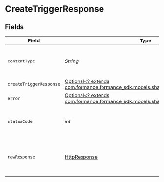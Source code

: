# CreateTriggerResponse


## Fields

| Field                                                                                                                             | Type                                                                                                                              | Required                                                                                                                          | Description                                                                                                                       |
| --------------------------------------------------------------------------------------------------------------------------------- | --------------------------------------------------------------------------------------------------------------------------------- | --------------------------------------------------------------------------------------------------------------------------------- | --------------------------------------------------------------------------------------------------------------------------------- |
| `contentType`                                                                                                                     | *String*                                                                                                                          | :heavy_check_mark:                                                                                                                | HTTP response content type for this operation                                                                                     |
| `createTriggerResponse`                                                                                                           | [Optional<? extends com.formance.formance_sdk.models.shared.CreateTriggerResponse>](../../models/shared/CreateTriggerResponse.md) | :heavy_minus_sign:                                                                                                                | Created trigger                                                                                                                   |
| `error`                                                                                                                           | [Optional<? extends com.formance.formance_sdk.models.shared.Error>](../../models/shared/Error.md)                                 | :heavy_minus_sign:                                                                                                                | General error                                                                                                                     |
| `statusCode`                                                                                                                      | *int*                                                                                                                             | :heavy_check_mark:                                                                                                                | HTTP response status code for this operation                                                                                      |
| `rawResponse`                                                                                                                     | [HttpResponse<InputStream>](https://docs.oracle.com/en/java/javase/11/docs/api/java.net.http/java/net/http/HttpResponse.html)     | :heavy_check_mark:                                                                                                                | Raw HTTP response; suitable for custom response parsing                                                                           |